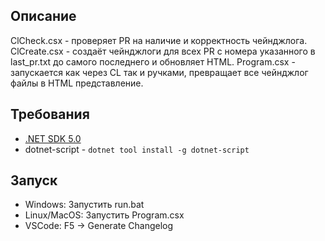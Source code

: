 ## Описание
ClCheck.csx - проверяет PR на наличие и корректность чейнджлога.
ClCreate.csx - создаёт чейнджлоги для всех PR с номера указанного в last_pr.txt до самого последнего и обновляет HTML.
Program.csx - запускается как через CL так и ручками, превращает все чейнджлог файлы в HTML представление.

## Требования
- [.NET SDK 5.0](https://dotnet.microsoft.com/download)
- dotnet-script - `dotnet tool install -g dotnet-script`

## Запуск
- Windows: Запустить run.bat
- Linux/MacOS: Запустить Program.csx
- VSCode: F5 -> Generate Changelog
